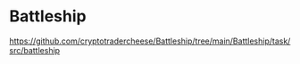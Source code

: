 # Battleship
https://github.com/cryptotradercheese/Battleship/tree/main/Battleship/task/src/battleship

